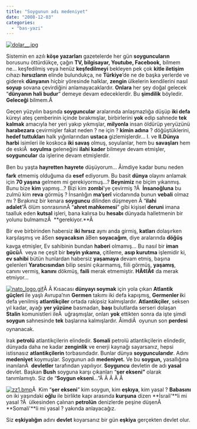```yaml
---
title: "Soygunun adı medeniyet"
date: "2008-12-03"
categories: 
  - "bas-yazi"
---
```


[![dolar__.jpg](/uploads/2008/12/dolar__.jpg)](/uploads/2008/12/dolar__.jpg "dolar__.jpg")

Sistemin en azılı **köşe yazarları** gazetelerde her gün **soyguncuların** borusunu öttürdükçe, çağın **TV, bilgisayar, Youtube, Facebook,** bilmem ne… keşfedilmiş veya henüz **keşfedilmeyi** bekleyen pek çok **kitle iletişim** cıhazı **hırsızların** elinde bulundukça, ne **Türkiye**’de ne de başka yerlerde ve giderek **dünyanın** hiçbir yöresinde halklar, **zengin** ülkelerin kendilerini nasıl **soyup** sovana çevirdiğini anlamayacaklardır. **Onlara** her şey doğal gelecek “**dünyanın hali budur**” demeye devam edeceklerdir. Bu **şimdilik** böyledir. **Geleceği** bilmem.Â 

Geçen yüzyılın başında **soyguncular** aralarında anlaşmazlığa düşüp **iki defa** küreyi ateş çemberinin içinde bırakmışlar, birbirlerini **yok** edip sahnede **tek kalmak** amacıyla her yeri yakıp yıkmışlar, **milyonla** insan öldürüp yeryüzünü **harabezara** çevirmişler fakat neden ? ne için ? **kimin adına** ? döğüştüklerini, **hedef tuttukları** halk yığınlarından **ustaca** gizlemişlerdir… I. ve **II.Dünya harbi** isimleri ile koskoca **iki savaş** olmuş, soyulanlar, hem bu **savaşları** hem de eskiÂ  **soyulma** geleneğini **ilahi kader** bilmeye devam etmişler, **soyguncular** da işlerine devam etmişlerdir.

Ben bu yaşta **hayretten hayrete** düşüyorum… Åimdiye kadar bunu neden **fark** etmemiş olduğuma da **esef** ediyorum. Bu basit **dünya** olayını anlamak için **70 yaşına** gelmem mi gerekiyormuş…? **Beynimiz** ne biçim yıkanmış. Bunu bize **kim** yapmış…? Bizi kim **zombi**’ye çevirmiş ?Â  **İnsanoğluna** bu zulmü kim **reva** görmüş ? İnsanlığın **ma’şerî** vicdanında bunun **vebali** olmaz mı ? Bırakınız bir kenara **soyguncu** dilinden düşmeyen Â “**ilahi adalet**”Â ölüm sonrasınınÂ “**ahret mahkemesi**” gibi kişisel **deruni** imana taalluk eden **kutsal** işleri, bana kalırsa bu **hesabı** dünyada halletmenin bir yolunu bulmamızÂ  **gerekiyor.**Â 

Bir eve birbirinden habersiz **iki hırsız** aynı anda girmiş, **katları** dolaşırken karşılaşmış ve âSen **soyacaksın** âBen **soyacağım**, diye aralarında **döğüş** kavga etmişler, Ev sahibinin bundan **haberi** olmamış… Bu nasıl bir **iman gücü**Â  veya ne çeşit bir **beyin yıkama**, çitileme, **asıp kurutma** işlemidir ki, **ev sahibi** bütün hunlardan habersiz **yaşamaya** devam etmiş, başına gelenleri **Yaratıcısından** bilip sesini çıkarmamış, fiili görmüş, **yaşamış**, canını vermiş, **kanını** dökmüş, **faili** merak etmemiştir. **HÃ¢lÃ¢** da merak etmiyor…

[![nato_logo.gif](/uploads/2008/12/nato_logo.thumbnail.gif)](/uploads/2008/12/nato_logo.gif "nato_logo.gif")Â Â Kısacası **dünyayı soymak** için yola çıkan **Atlantik güçleri** ile yaşlı Avrupa’nın **Germen** takımı iki defa kapışmış, **Germenler i**ki defa yenilmiş **atlantikçiler** ortada rakipsiz kalmışlardır. **Atlantikçiler**, seksen yıl kadar, ayağı **yer yüzüne** basmadan, **başı** bulutlarda serseri dolaşan **Stalin** komunistleri ileÂ  uğraşmışlar, onları **yok** ettikten sonra da işte şimdi **soygun** sahnesinde **tek** başlarına kalmışlardır. ÅimdiÂ  oyunun son **perdesi** oynanacak.

Irak **petrolü** atlantikçilerin elindedir. **Somali** petrolü atlantikçilerin elindedir, dünyada daha ne kadar **zenginlik** ve enerji kaynağı sayarsanız, hepsi istisnasız **atlantikçilerin** torbasındadır. Bunlar dünya **soyguncularıdır**. Adını **medeniyet** koymuşlar. Soygunun adı **medeniyet.** Ve bu **soygun,** yasallığına inanılanÂ  **devletler** tarafından yapılıyor. **Soyguncu** devletin de adı **yasal** devlet. Başkan **Bush** soyguna karşı çıkanları “**şer ekseni”** olarak tanımlamıştı. Siz de “**Soygun ekseni**…”Â Â Â Â Â 

[![zz1.bmp](/uploads/2008/12/zz1.bmp)](/uploads/2008/12/zz1.bmp "zz1.bmp")Â  Kim “**şer ekseni**” kim soygun, kim **eşkıya**, kim yasal ? **Babasını** on iki yaşındaki **oğlu** ile birlikte kapı arasında **kurşuna** dizen **İsrail'**li mi yasal ?Â  ülkesinden çalınan **petrolün** denizlerde peşine düşenÂ  **Somali'**li mi yasal ? yakında anlayacağız.

Siz **eşkiyalığın** adını **devlet** koyarsanız bir gün **eşkiya** gerçekten devlet olur.
